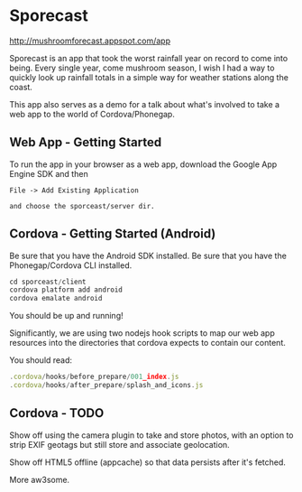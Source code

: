 Sporecast
================

http://mushroomforecast.appspot.com/app

Sporecast is an app that took the worst rainfall year on record to come into being.
Every single year, come mushroom season, I wish I had a way to quickly look up
rainfall totals in a simple way for weather stations along the coast.

This app also serves as a demo for a talk about what's involved to take a web app
to the world of Cordova/Phonegap.


Web App - Getting Started
--------------------------

To run the app in your browser as a web app, download the Google App Engine SDK
and then

```
File -> Add Existing Application

and choose the sporceast/server dir.
```


Cordova - Getting Started (Android)
------------------------------------

Be sure that you have the Android SDK installed.
Be sure that you have the Phonegap/Cordova CLI installed.

```js
cd sporceast/client
cordova platform add android
cordova emalate android
```

You should be up and running!

Significantly, we are using two nodejs hook scripts to map our web app resources
into the directories that cordova expects to contain our content.

You should read:
```js
.cordova/hooks/before_prepare/001_index.js
.cordova/hooks/after_prepare/splash_and_icons.js
```


Cordova - TODO
------------------------------------

Show off using the camera plugin to take and store photos, with an option to
strip EXIF geotags but still store and associate geolocation.

Show off HTML5 offline (appcache) so that data persists after it's fetched.

More aw3some.
